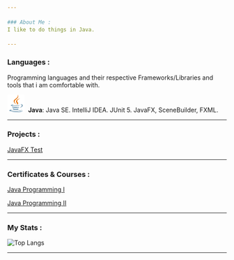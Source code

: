 ```yaml
---

### About Me :
I like to do things in Java.

---
```


### Languages :
Programming languages and their respective Frameworks/Libraries and tools that i am comfortable with.
<div>
  <img src="https://github.com/JeremiasArian/Images/blob/main/java-14-logo-1533676477.png" title="Java" alt="Java" width="40" height="40"/>&nbsp; <strong>Java</strong>: Java SE. IntelliJ IDEA. JUnit 5. JavaFX, SceneBuilder, FXML.
<div>

---

### Projects :

<p><a title="JavaFX Test" href="https://github.com/JeremiasArian/javafx-test" target="_blank">JavaFX Test</a></p>

---

### Certificates & Courses :
<div>
  <p><a title="Java Programming I &middot; University of Helsinki" href="https://certificates.mooc.fi/validate/anwzi52aizc">Java Programming I</a></p>
  <p><a title="Java Programming II &middot; University of Helsinki" href="https://certificates.mooc.fi/validate/ga18hrv837s">Java Programming II</a></p>
</div>

---

### My Stats :

![Top Langs](https://github-readme-stats.vercel.app/api/top-langs/?username=JeremiasArian&layout=compact&hide_border=true&theme=transparent)

---
